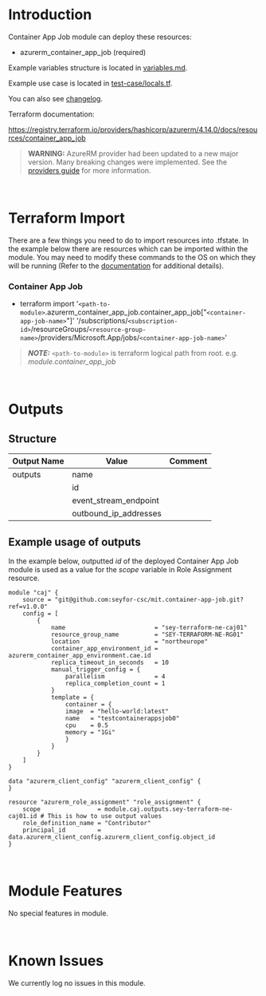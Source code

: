 # Introduction
Container App Job module can deploy these resources:
* azurerm_container_app_job (required)

Example variables structure is located in [variables.md](variables.md).

Example use case is located in [test-case/locals.tf](test-case/locals.tf).

You can also see [changelog](CHANGELOG.md).

Terraform documentation:

https://registry.terraform.io/providers/hashicorp/azurerm/4.14.0/docs/resources/container_app_job

> **WARNING:** AzureRM provider had been updated to a new major version. Many breaking changes were implemented. See the [providers guide](https://registry.terraform.io/providers/hashicorp/azurerm/latest/docs/guides/4.0-upgrade-guide) for more information.

&nbsp;

# Terraform Import
There are a few things you need to do to import resources into .tfstate. In the example below there are resources which can be imported within the module. You may need to modify these commands to the OS on which they will be running (Refer to the [documentation](https://developer.hashicorp.com/terraform/cli/commands/import#example-import-into-resource-configured-with-for_each) for additional details).
### Container App Job
* terraform import '`<path-to-module>`.azurerm_container_app_job.container_app_job["`<container-app-job-name>`"]' '/subscriptions/`<subscription-id>`/resourceGroups/`<resource-group-name>`/providers/Microsoft.App/jobs/`<container-app-job-name>`'

 > **_NOTE:_** `<path-to-module>` is terraform logical path from root. e.g. _module.container\_app\_job_

&nbsp;

# Outputs
## Structure

| Output Name | Value                 | Comment |
| ----------- | --------------------- | ------- |
| outputs     | name                  |         |
|             | id                    |         |
|             | event_stream_endpoint |         |
|             | outbound_ip_addresses |         |

## Example usage of outputs
In the example below, outputted _id_ of the deployed Container App Job module is used as a value for the _scope_ variable in Role Assignment resource.
```
module "caj" {
    source = "git@github.com:seyfor-csc/mit.container-app-job.git?ref=v1.0.0"
    config = [
        {
            name                         = "sey-terraform-ne-caj01"
            resource_group_name          = "SEY-TERRAFORM-NE-RG01"
            location                     = "northeurope"
            container_app_environment_id = azurerm_container_app_environment.cae.id
            replica_timeout_in_seconds   = 10
            manual_trigger_config = {
                parallelism              = 4
                replica_completion_count = 1
            }
            template = {
                container = {
                image  = "hello-world:latest"
                name   = "testcontainerappsjob0"
                cpu    = 0.5
                memory = "1Gi"
                }
            }
        }
    ]
}

data "azurerm_client_config" "azurerm_client_config" {
}

resource "azurerm_role_assignment" "role_assignment" {
    scope                = module.caj.outputs.sey-terraform-ne-caj01.id # This is how to use output values
    role_definition_name = "Contributor"
    principal_id         = data.azurerm_client_config.azurerm_client_config.object_id
}
```

&nbsp;

# Module Features
No special features in module.

&nbsp;

# Known Issues
We currently log no issues in this module.